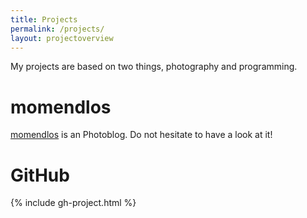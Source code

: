 ```yaml
---
title: Projects
permalink: /projects/
layout: projectoverview
---
```


My projects are based on two things, photography and programming.

# momendlos
[momendlos](https://momendlos.de) is an Photoblog.
Do not hesitate to have a look at it!

# GitHub

{% include gh-project.html %}

